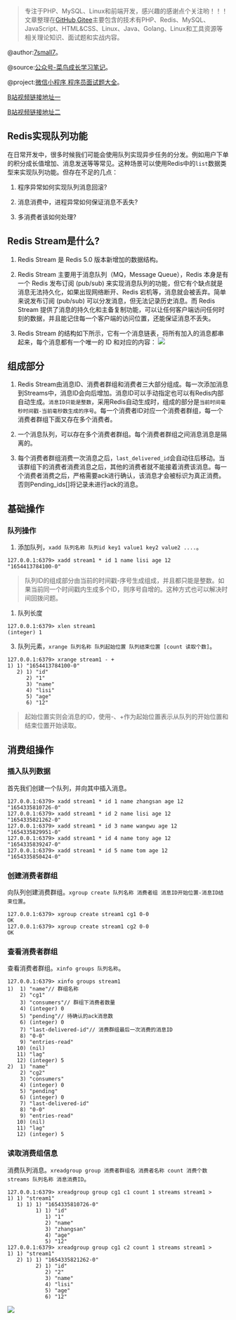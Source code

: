 > 专注于PHP、MySQL、Linux和前端开发，感兴趣的感谢点个关注哟！！！文章整理在[GitHub](https://github.com/7small7),[Gitee](https://gitee.com/bruce_qiq)主要包含的技术有PHP、Redis、MySQL、JavaScript、HTML&CSS、Linux、Java、Golang、Linux和工具资源等相关理论知识、面试题和实战内容。

@author:[7small7](https://github.com/7small7)。

@source:[公众号-菜鸟成长学习笔记](/site/)。

@project:[微信小程序 程序员面试题大全](/site/)。

[B站视频链接地址一](https://www.bilibili.com/video/BV1iT411G71S?share_source=copy_web)

[B站视频链接地址二](https://www.bilibili.com/video/BV1Jf4y1f7oJ?share_source=copy_web)

## Redis实现队列功能

在日常开发中，很多时候我们可能会使用队列实现异步任务的分发。例如用户下单的积分成长值增加、消息发送等等常见。这种场景可以使用Redis中的`list`数据类型来实现队列功能。但存在不足的几点：

1. 程序异常如何实现队列消息回滚?

2. 消息消费中，进程异常如何保证消息不丢失?

3. 多消费者该如何处理?

## Redis Stream是什么?

1. Redis Stream 是 Redis 5.0 版本新增加的数据结构。

2. Redis Stream 主要用于消息队列（MQ，Message Queue），Redis 本身是有一个 Redis 发布订阅 (pub/sub) 来实现消息队列的功能，但它有个缺点就是消息无法持久化，如果出现网络断开、Redis 宕机等，消息就会被丢弃。简单来说发布订阅 (pub/sub) 可以分发消息，但无法记录历史消息。而 Redis Stream 提供了消息的持久化和主备复制功能，可以让任何客户端访问任何时刻的数据，并且能记住每一个客户端的访问位置，还能保证消息不丢失。

3. Redis Stream 的结构如下所示，它有一个消息链表，将所有加入的消息都串起来，每个消息都有一个唯一的 ID 和对应的内容：
![](http://qiniucloud.qqdeveloper.com/202206051520866.png)

## 组成部分

1. Redis Stream由消息ID、消费者群组和消费者三大部分组成。每一次添加消息到Streams中，消息ID会向后增加。消息ID可以手动指定也可以有Redis内部自动生成。`消息ID只能是整数`，采用Redis自动生成时，组成的部分是`当前时间毫秒时间戳-当前毫秒数生成的序号`。每一个消费者ID对应一个消费者群组，每一个消费者群组下面又存在多个消费者。

2. 一个消息队列，可以存在多个消费者群组。每个消费者群组之间消息消息是隔离的。

3. 每个消费者群组消费一次消息之后，`last_delivered_id`会自动往后移动。当该群组下的消费者消费消息之后，其他的消费者就不能接着消费该消息。每一个消费者消费之后，严格需要ack进行确认，该消息才会被标识为真正消费。否则Pending_ids[]将记录未进行ack的消息。

## 基础操作

### 队列操作

1. 添加队列，`xadd 队列名称 队列id key1 value1 key2 value2 ....`。

```shell
127.0.0.1:6379> xadd stream1 * id 1 name lisi age 12
"1654413784100-0"
```
> 队列ID的组成部分由当前的时间戳-序号生成组成，并且都只能是整数。如果当前同一个时间戳内生成多个ID，则序号自增的。这种方式也可以解决时间回拨问题。

1. 队列长度

```shell
127.0.0.1:6379> xlen stream1
(integer) 1
```
3. 队列元素，`xrange 队列名称 队列起始位置 队列结束位置 [count 读取个数]`。

```shell
127.0.0.1:6379> xrange stream1 - +
1) 1) "1654413784100-0"
   2) 1) "id"
      2) "1"
      3) "name"
      4) "lisi"
      5) "age"
      6) "12"
```
> 起始位置实则会消息的ID，使用-、+作为起始位置表示从队列的开始位置和结束位置开始读取。

## 消费组操作

### 插入队列数据
首先我们创建一个队列，并向其中插入消息。
```shell
127.0.0.1:6379> xadd stream1 * id 1 name zhangsan age 12
"1654335810726-0"
127.0.0.1:6379> xadd stream1 * id 2 name lisi age 12
"1654335821262-0"
127.0.0.1:6379> xadd stream1 * id 3 name wangwu age 12
"1654335829951-0"
127.0.0.1:6379> xadd stream1 * id 4 name tony age 12
"1654335839247-0"
127.0.0.1:6379> xadd stream1 * id 5 name tom age 12
"1654335850424-0"
```

### 创建消费者群组
向队列创建消费群组。`xgroup create 队列名称 消费者组 消息ID开始位置-消息ID结束位置`。
```shell
127.0.0.1:6379> xgroup create stream1 cg1 0-0
OK
127.0.0.1:6379> xgroup create stream1 cg2 0-0
OK
```

### 查看消费者群组
查看消费者群组。`xinfo groups 队列名称`。
```
127.0.0.1:6379> xinfo groups stream1
1)  1) "name"// 群组名称
    2) "cg1"
    3) "consumers"// 群组下消费者数量
    4) (integer) 0
    5) "pending"// 待确认的ack消息数
    6) (integer) 0
    7) "last-delivered-id"// 消费群组最后一次消费的消息ID
    8) "0-0"
    9) "entries-read"
   10) (nil)
   11) "lag"
   12) (integer) 5
2)  1) "name"
    2) "cg2"
    3) "consumers"
    4) (integer) 0
    5) "pending"
    6) (integer) 0
    7) "last-delivered-id"
    8) "0-0"
    9) "entries-read"
   10) (nil)
   11) "lag"
   12) (integer) 5
```

### 读取消费组信息

消费队列消息。`xreadgroup group 消费者群组名 消费者名称 count 消费个数 streams 队列名称 消息消费ID`。
```
127.0.0.1:6379> xreadgroup group cg1 c1 count 1 streams stream1 >
1) 1) "stream1"
   1) 1) 1) "1654335810726-0"
         1) 1) "id"
            1) "1"
            2) "name"
            3) "zhangsan"
            4) "age"
            5) "12"
127.0.0.1:6379> xreadgroup group cg1 c2 count 1 streams stream1 >
1) 1) "stream1"
   2) 1) 1) "1654335821262-0"
         2) 1) "id"
            2) "2"
            3) "name"
            4) "lisi"
            5) "age"
            6) "12"
```

![](https://qiniucloud.qqdeveloper.com/public_image.png)